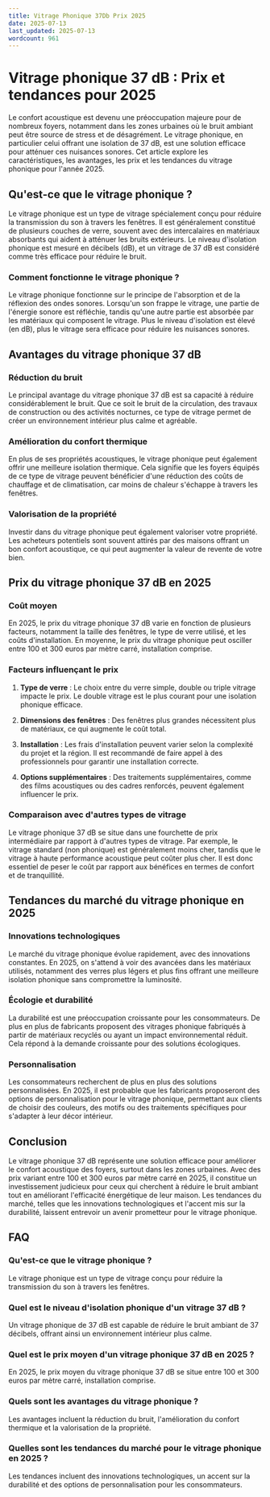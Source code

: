 ```yaml
---
title: Vitrage Phonique 37Db Prix 2025
date: 2025-07-13
last_updated: 2025-07-13
wordcount: 961
---
```


# Vitrage phonique 37 dB : Prix et tendances pour 2025

Le confort acoustique est devenu une préoccupation majeure pour de nombreux foyers, notamment dans les zones urbaines où le bruit ambiant peut être source de stress et de désagrément. Le vitrage phonique, en particulier celui offrant une isolation de 37 dB, est une solution efficace pour atténuer ces nuisances sonores. Cet article explore les caractéristiques, les avantages, les prix et les tendances du vitrage phonique pour l'année 2025.

## Qu'est-ce que le vitrage phonique ?

Le vitrage phonique est un type de vitrage spécialement conçu pour réduire la transmission du son à travers les fenêtres. Il est généralement constitué de plusieurs couches de verre, souvent avec des intercalaires en matériaux absorbants qui aident à atténuer les bruits extérieurs. Le niveau d'isolation phonique est mesuré en décibels (dB), et un vitrage de 37 dB est considéré comme très efficace pour réduire le bruit.

### Comment fonctionne le vitrage phonique ?

Le vitrage phonique fonctionne sur le principe de l'absorption et de la réflexion des ondes sonores. Lorsqu'un son frappe le vitrage, une partie de l'énergie sonore est réfléchie, tandis qu'une autre partie est absorbée par les matériaux qui composent le vitrage. Plus le niveau d'isolation est élevé (en dB), plus le vitrage sera efficace pour réduire les nuisances sonores.

## Avantages du vitrage phonique 37 dB

### Réduction du bruit

Le principal avantage du vitrage phonique 37 dB est sa capacité à réduire considérablement le bruit. Que ce soit le bruit de la circulation, des travaux de construction ou des activités nocturnes, ce type de vitrage permet de créer un environnement intérieur plus calme et agréable.

### Amélioration du confort thermique

En plus de ses propriétés acoustiques, le vitrage phonique peut également offrir une meilleure isolation thermique. Cela signifie que les foyers équipés de ce type de vitrage peuvent bénéficier d'une réduction des coûts de chauffage et de climatisation, car moins de chaleur s'échappe à travers les fenêtres.

### Valorisation de la propriété

Investir dans du vitrage phonique peut également valoriser votre propriété. Les acheteurs potentiels sont souvent attirés par des maisons offrant un bon confort acoustique, ce qui peut augmenter la valeur de revente de votre bien.

## Prix du vitrage phonique 37 dB en 2025

### Coût moyen

En 2025, le prix du vitrage phonique 37 dB varie en fonction de plusieurs facteurs, notamment la taille des fenêtres, le type de verre utilisé, et les coûts d'installation. En moyenne, le prix du vitrage phonique peut osciller entre 100 et 300 euros par mètre carré, installation comprise.

### Facteurs influençant le prix

1. **Type de verre** : Le choix entre du verre simple, double ou triple vitrage impacte le prix. Le double vitrage est le plus courant pour une isolation phonique efficace.
   
2. **Dimensions des fenêtres** : Des fenêtres plus grandes nécessitent plus de matériaux, ce qui augmente le coût total.

3. **Installation** : Les frais d'installation peuvent varier selon la complexité du projet et la région. Il est recommandé de faire appel à des professionnels pour garantir une installation correcte.

4. **Options supplémentaires** : Des traitements supplémentaires, comme des films acoustiques ou des cadres renforcés, peuvent également influencer le prix.

### Comparaison avec d'autres types de vitrage

Le vitrage phonique 37 dB se situe dans une fourchette de prix intermédiaire par rapport à d'autres types de vitrage. Par exemple, le vitrage standard (non phonique) est généralement moins cher, tandis que le vitrage à haute performance acoustique peut coûter plus cher. Il est donc essentiel de peser le coût par rapport aux bénéfices en termes de confort et de tranquillité.

## Tendances du marché du vitrage phonique en 2025

### Innovations technologiques

Le marché du vitrage phonique évolue rapidement, avec des innovations constantes. En 2025, on s'attend à voir des avancées dans les matériaux utilisés, notamment des verres plus légers et plus fins offrant une meilleure isolation phonique sans compromettre la luminosité.

### Écologie et durabilité

La durabilité est une préoccupation croissante pour les consommateurs. De plus en plus de fabricants proposent des vitrages phonique fabriqués à partir de matériaux recyclés ou ayant un impact environnemental réduit. Cela répond à la demande croissante pour des solutions écologiques.

### Personnalisation

Les consommateurs recherchent de plus en plus des solutions personnalisées. En 2025, il est probable que les fabricants proposeront des options de personnalisation pour le vitrage phonique, permettant aux clients de choisir des couleurs, des motifs ou des traitements spécifiques pour s'adapter à leur décor intérieur.

## Conclusion

Le vitrage phonique 37 dB représente une solution efficace pour améliorer le confort acoustique des foyers, surtout dans les zones urbaines. Avec des prix variant entre 100 et 300 euros par mètre carré en 2025, il constitue un investissement judicieux pour ceux qui cherchent à réduire le bruit ambiant tout en améliorant l'efficacité énergétique de leur maison. Les tendances du marché, telles que les innovations technologiques et l'accent mis sur la durabilité, laissent entrevoir un avenir prometteur pour le vitrage phonique.

## FAQ

### Qu'est-ce que le vitrage phonique ?

Le vitrage phonique est un type de vitrage conçu pour réduire la transmission du son à travers les fenêtres.

### Quel est le niveau d'isolation phonique d'un vitrage 37 dB ?

Un vitrage phonique de 37 dB est capable de réduire le bruit ambiant de 37 décibels, offrant ainsi un environnement intérieur plus calme.

### Quel est le prix moyen d'un vitrage phonique 37 dB en 2025 ?

En 2025, le prix moyen du vitrage phonique 37 dB se situe entre 100 et 300 euros par mètre carré, installation comprise.

### Quels sont les avantages du vitrage phonique ?

Les avantages incluent la réduction du bruit, l'amélioration du confort thermique et la valorisation de la propriété.

### Quelles sont les tendances du marché pour le vitrage phonique en 2025 ?

Les tendances incluent des innovations technologiques, un accent sur la durabilité et des options de personnalisation pour les consommateurs.